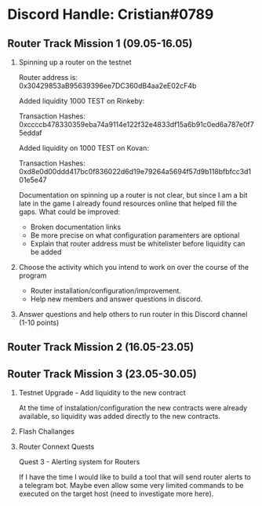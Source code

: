 # Discord Handle: Cristian#0789
## Router Track Mission 1 (09.05-16.05)

1. Spinning up a router on the testnet

   Router address is: 0x30429853aB95639396ee7DC360dB4aa2eE02cF4b

   Added liquidity 1000 TEST on Rinkeby:

   Transaction Hashes:
   0xccccb478330359eba74a9114e122f32e4833df15a6b91c0ed6a787e0f75eddaf

   Added liquidity on 1000 TEST on Kovan:

   Transaction Hashes:
   0xd8e0d00ddd417bc0f836022d6d19e79264a5694f57d9b118bfbfcc3d101e5e47

   Documentation on spinning up a router is not clear, but since I am a bit late in the game I already found resources online that helped fill the gaps.
   What could be improved:
   - Broken documentation links
   - Be more precise on what configuration paramenters are optional
   - Explain that router address must be whitelister before liquidity can be added


2. Choose the activity which you intend to work on over the course of the program
   
   - Router installation/configuration/improvement.
   - Help new members and answer questions in discord.


3. Answer questions and help others to run router in this Discord channel (1-10 points)

## Router Track Mission 2 (16.05-23.05)

## Router Track Mission 3 (23.05-30.05)

1. Testnet Upgrade - Add liquidity to the new contract

   At the time of instalation/configuration the new contracts were already available, so liquidity was added directly to the new contracts.

2. Flash Challanges

3. Router Connext Quests

   Quest 3 - Alerting system for Routers

   If I have the time I would like to build a tool that will send router alerts to a telegram bot. Maybe even allow some very limited commands to be executed on the target host (need to investigate more here).
